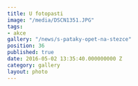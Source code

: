 ```yaml
---
title: U fotopasti
image: "/media/DSCN1351.JPG"
tags:
- akce
gallery: "/news/s-pataky-opet-na-stezce"
position: 36
published: true
date: 2016-05-02 13:35:40.000000000 Z
category: gallery
layout: photo
---
```

